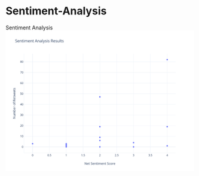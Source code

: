 # Sentiment-Analysis
Sentiment Analysis
![alt text](https://raw.githubusercontent.com/MuhammadHananAsghar/Sentiment-Analysis/master/Sentiment%20Analysis%20Results.png)
